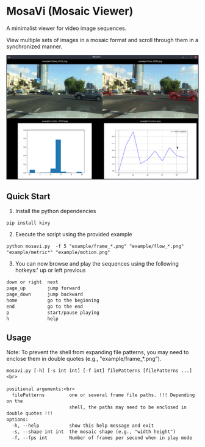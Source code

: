 # MosaVi (Mosaic Viewer)

A minimalist viewer for video image sequences.

View multiple sets of images in a mosaic format and scroll through them in a synchronized manner.

![](example/screenshot.png)

## Quick Start
1. Install the python dependencies
```
pip install kivy
```
2. Execute the script using the provided example
```
python mosavi.py  -f 5 "example/frame_*.png" "example/flow_*.png" "example/metric*" "example/motion.png"
```
3.  You can now browse and play the sequences using the following hotkeys:'
up or left     previous

```
down or right  next
page_up        jump forward
page_down      jump backward
home           go to the beginning
end            go to the end
p              start/pause playing
h              help
```

## Usage
Note: To prevent the shell from expanding file patterns, you may need to enclose them in double quotes (e.g., "example/frame_*.png").

```
mosavi.py [-h] [-s int int] [-f int] filePatterns [filePatterns ...]<br>

positional arguments:<br>
  filePatterns         one or several frame file paths. !!! Depending on the
                       shell, the paths may need to be enclosed in double quotes !!!
options:
  -h, --help           show this help message and exit
  -s, --shape int int  the mosaic shape (e.g., "width height")
  -f, --fps int        Number of frames per second when in play mode

```
